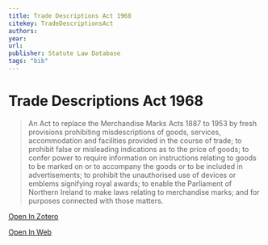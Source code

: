 ```yaml
---
title: Trade Descriptions Act 1968
citekey: TradeDescriptionsAct
authors: 
year: 
url: 
publisher: Statute Law Database
tags: "bib"
---
```


# Trade Descriptions Act 1968 
> An Act to replace the Merchandise Marks Acts 1887 to 1953 by fresh provisions prohibiting misdescriptions of goods, services, accommodation and facilities provided in the course of trade; to prohibit false or misleading indications as to the price of goods; to confer power to require information on instructions relating to goods to be marked on or to accompany the goods or to be included in advertisements; to prohibit the unauthorised use of devices or emblems signifying royal awards; to enable the Parliament of Northern Ireland to make laws relating to merchandise marks; and for purposes connected with those matters.


[Open In Zotero](zotero://select/items/@TradeDescriptionsAct)

[Open In Web]()
